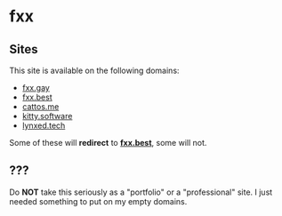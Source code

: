 # fxx

## Sites

This site is available on the following domains:

- [fxx.gay](https://fxx.gay)
- [fxx.best](https://fxx.best)
- [cattos.me](https://cattos.me)
- [kitty.software](https://kitty.software)
- [lynxed.tech](https://lynxed.tech)

Some of these will **redirect** to **[fxx.best](https://fxx.best)**, some will not.

## ???

Do **NOT** take this seriously as a "portfolio" or a "professional" site.
I just needed something to put on my empty domains.
